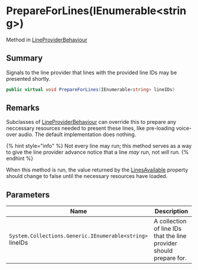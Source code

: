 # PrepareForLines(IEnumerable\<string>)

Method in [LineProviderBehaviour](./)

## Summary

Signals to the line provider that lines with the provided line IDs may be presented shortly.

```csharp
public virtual void PrepareForLines(IEnumerable<string> lineIDs)
```

## Remarks

Subclasses of [LineProviderBehaviour](./) can override this to prepare any neccessary resources needed to present these lines, like pre-loading voice-over audio. The default implementation does nothing.

{% hint style="info" %}
Not every line may run; this method serves as a way to give the line provider advance notice that a line _may_ run, not _will_ run.
{% endhint %}

When this method is run, the value returned by the [LinesAvailable](yarn.unity.lineproviderbehaviour.linesavailable.md) property should change to false until the necessary resources have loaded.

## Parameters

| Name                                                     | Description                                                         |
| -------------------------------------------------------- | ------------------------------------------------------------------- |
| `System.Collections.Generic.IEnumerable<string>` lineIDs | A collection of line IDs that the line provider should prepare for. |
